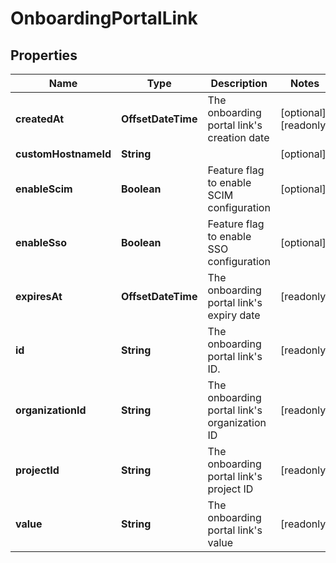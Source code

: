 

# OnboardingPortalLink


## Properties

| Name | Type | Description | Notes |
|------------ | ------------- | ------------- | -------------|
|**createdAt** | **OffsetDateTime** | The onboarding portal link&#39;s creation date |  [optional] [readonly] |
|**customHostnameId** | **String** |  |  [optional] |
|**enableScim** | **Boolean** | Feature flag to enable SCIM configuration |  [optional] |
|**enableSso** | **Boolean** | Feature flag to enable SSO configuration |  [optional] |
|**expiresAt** | **OffsetDateTime** | The onboarding portal link&#39;s expiry date |  [readonly] |
|**id** | **String** | The onboarding portal link&#39;s ID. |  [readonly] |
|**organizationId** | **String** | The onboarding portal link&#39;s organization ID |  [readonly] |
|**projectId** | **String** | The onboarding portal link&#39;s project ID |  [readonly] |
|**value** | **String** | The onboarding portal link&#39;s value |  [readonly] |




